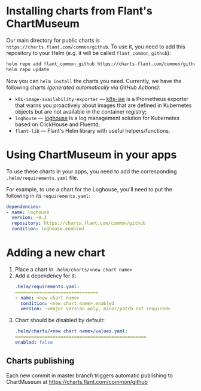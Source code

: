 # Installing charts from Flant's ChartMuseum

Our main directory for public charts is `https://charts.flant.com/common/github`. To use it, you need to add this repository to your Helm (e.g. it will be called `flant_common_github`):

```bash
helm repo add flant_common_github https://charts.flant.com/common/github
helm repo update
```

Now you can `helm install` the charts you need. Currently, we have the following charts _(generated automatically via GitHub Actions)_:

* `k8s-image-availability-exporter` — [k8s-iae](https://github.com/flant/k8s-image-availability-exporter) is a Prometheus exporter that warns you proactively about images that are defined in Kubernetes objects but are not available in the container registry;
* `loghouse` — [loghouse](https://github.com/flant/loghouse) is a log management solution for Kubernetes based on ClickHouse and Fluentd;
* `flant-lib` — Flant's Helm library with useful helpers/functions.

# Using ChartMuseum in your apps

To use these charts in your apps, you need to add the corresponding `.helm/requirements.yaml` file.

For example, to use a chart for the Loghouse, you'll need to put the following in its `requirements.yaml`:

```yaml
dependencies:
- name: loghouse
  version: ~0.3
  repository: https://charts.flant.com/common/github
  condition: loghouse.enabled
```

# Adding a new chart

1. Place a chart in `.helm/charts/<new chart name>`
2. Add a dependency for it:
    ```yaml
    .helm/requirements.yaml:
    ===============================
    - name: <new chart name>
      condition: <new chart name>.enabled
      version: ~<major version only, minor/patch not required>
    ```
3. Chart should be disabled by default:
     ```yaml
    .helm/charts/<new chart name>/values.yaml:
    =================================================
    enabled: false
    ```

## Charts publishing

Each new commit in master branch triggers automatic publishing to ChartMuseum at https://charts.flant.com/common/github
